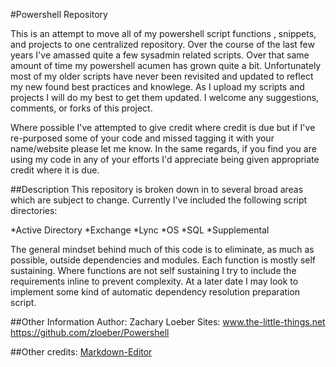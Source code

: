 #Powershell Repository

This is an attempt to move all of my powershell script functions , snippets, and projects to one centralized repository. Over the course of the last few years I've amassed quite a few sysadmin related scripts. Over that same amount of time my powershell acumen has grown quite a bit. Unfortunately most of my older scripts have never been revisited and updated to reflect my new found best practices and knowlege. As I upload my scripts and projects I will do my best to get them updated. I welcome any suggestions, comments, or forks of this project.

Where possible I've attempted to give credit where credit is due but if I've re-purposed some of your code and missed tagging it with your name/website please let me know. In the same regards, if you find you are using my code in any of your efforts I'd appreciate being given appropriate credit where it is due.

##Description
This repository is broken down in to several broad areas which are subject to change. Currently I've included the following script directories:

*Active Directory
*Exchange
*Lync
*OS
*SQL
*Supplemental

The general mindset behind much of this code is to eliminate, as much as possible, outside dependencies and modules. Each function is mostly self sustaining. Where functions are not self sustaining I try to include the requirements inline to prevent complexity. At a later date I may look to implement some kind of automatic dependency resolution preparation script.

##Other Information
Author: Zachary Loeber
Sites: www.the-little-things.net
       https://github.com/zloeber/Powershell

##Other credits:
[Markdown-Editor](https://github.com/jbt/markdown-editor)